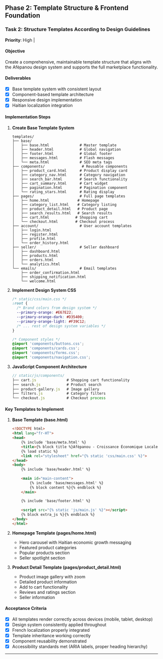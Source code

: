 ## Phase 2: Template Structure & Frontend Foundation

### Task 2: Structure Templates According to Design Guidelines
**Priority**: High | 

#### Objective
Create a comprehensive, maintainable template structure that aligns with the Afèpanou design system and supports the full marketplace functionality.

#### Deliverables
- [x] Base template system with consistent layout
- [x] Component-based template architecture
- [x] Responsive design implementation
- [x] Haitian localization integration

#### Implementation Steps

1. **Create Base Template System**
   ```
   templates/
   ├── base/
   │   ├── base.html              # Master template
   │   ├── header.html            # Global navigation
   │   ├── footer.html            # Global footer
   │   ├── messages.html          # Flash messages
   │   └── meta.html              # SEO meta tags
   ├── components/                 # Reusable components
   │   ├── product_card.html      # Product display card
   │   ├── category_nav.html      # Category navigation
   │   ├── search_bar.html        # Search functionality
   │   ├── cart_summary.html      # Cart widget
   │   ├── pagination.html        # Pagination component
   │   └── rating_stars.html      # Rating display
   ├── pages/                     # Full page templates
   │   ├── home.html             # Homepage
   │   ├── category_list.html    # Category listing
   │   ├── product_detail.html   # Product page
   │   ├── search_results.html   # Search results
   │   ├── cart.html            # Shopping cart
   │   └── checkout.html        # Checkout process
   ├── account/                   # User account templates
   │   ├── login.html
   │   ├── register.html
   │   ├── profile.html
   │   └── order_history.html
   ├── seller/                    # Seller dashboard
   │   ├── dashboard.html
   │   ├── products.html
   │   ├── orders.html
   │   └── analytics.html
   └── emails/                    # Email templates
       ├── order_confirmation.html
       ├── shipping_notification.html
       └── welcome.html
   ```

2. **Implement Design System CSS**
   ```css
   /* static/css/main.css */
   :root {
     /* Brand colors from design system */
     --primary-orange: #E67E22;
     --primary-orange-dark: #D35400;
     --primary-orange-light: #F39C12;
     /* ... rest of design system variables */
   }
   
   /* Component styles */
   @import 'components/buttons.css';
   @import 'components/cards.css';
   @import 'components/forms.css';
   @import 'components/navigation.css';
   ```

3. **JavaScript Component Architecture**
   ```javascript
   // static/js/components/
   ├── cart.js              # Shopping cart functionality
   ├── search.js            # Product search
   ├── product-gallery.js   # Image gallery
   ├── filters.js           # Category filters
   └── checkout.js          # Checkout process
   ```

#### Key Templates to Implement

1. **Base Template (base.html)**
   ```html
   <!DOCTYPE html>
   <html lang="fr-HT">
   <head>
       {% include 'base/meta.html' %}
       <title>{% block title %}Afèpanou - Croissance Économique Locale{% endblock %}</title>
       {% load static %}
       <link rel="stylesheet" href="{% static 'css/main.css' %}">
   </head>
   <body>
       {% include 'base/header.html' %}
       
       <main id="main-content">
           {% include 'base/messages.html' %}
           {% block content %}{% endblock %}
       </main>
       
       {% include 'base/footer.html' %}
       
       <script src="{% static 'js/main.js' %}"></script>
       {% block extra_js %}{% endblock %}
   </body>
   </html>
   ```

2. **Homepage Template (pages/home.html)**
   - Hero carousel with Haitian economic growth messaging
   - Featured product categories
   - Popular products section
   - Seller spotlight section

3. **Product Detail Template (pages/product_detail.html)**
   - Product image gallery with zoom
   - Detailed product information
   - Add to cart functionality
   - Reviews and ratings section
   - Seller information

#### Acceptance Criteria
- [x] All templates render correctly across devices (mobile, tablet, desktop)
- [x] Design system consistently applied throughout
- [x] French localization properly integrated
- [x] Template inheritance working correctly
- [x] Component reusability demonstrated
- [x] Accessibility standards met (ARIA labels, proper heading hierarchy)

---